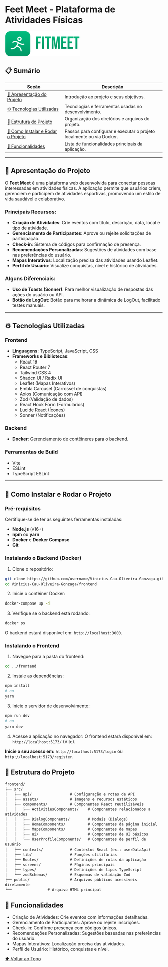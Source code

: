 # Feet Meet - Plataforma de Atividades Físicas

![Feet Meet Logo](src/assets/complete-logo.svg)

## 📋 Sumário

| Seção                          | Descrição                                                                 |
|--------------------------------|---------------------------------------------------------------------------|
| [📖 Apresentação do Projeto](#-apresentação-do-projeto)               | Introdução ao projeto e seus objetivos.                                  |
| [⚙️ Tecnologias Utilizadas](#️-tecnologias-utilizadas)               | Tecnologias e ferramentas usadas no desenvolvimento.                     |
| [📂 Estrutura do Projeto](#-estrutura-do-projeto)                     | Organização dos diretórios e arquivos do projeto.                        |
| [🚀 Como Instalar e Rodar o Projeto](#-como-instalar-e-rodar-o-projeto) | Passos para configurar e executar o projeto localmente ou via Docker.    |
| [📌 Funcionalidades](#-funcionalidades)                               | Lista de funcionalidades principais da aplicação.                        |

---

## 📖 Apresentação do Projeto

O **Feet Meet** é uma plataforma web desenvolvida para conectar pessoas interessadas em atividades físicas. A aplicação permite que usuários criem, gerenciem e participem de atividades esportivas, promovendo um estilo de vida saudável e colaborativo.

### Principais Recursos:
- **Criação de Atividades**: Crie eventos com título, descrição, data, local e tipo de atividade.
- **Gerenciamento de Participantes**: Aprove ou rejeite solicitações de participação.
- **Check-in**: Sistema de códigos para confirmação de presença.
- **Recomendações Personalizadas**: Sugestões de atividades com base nas preferências do usuário.
- **Mapas Interativos**: Localização precisa das atividades usando Leaflet.
- **Perfil de Usuário**: Visualize conquistas, nível e histórico de atividades.

### Alguns Diferenciais:
- **Uso de Toasts (Sonner)**: Para melhor visualização de respostas das ações do usuário ou API.
- **Botão de LogOut**: Botão para melhorar a dinâmica de LogOut, facilitado testes manuais.

---

## ⚙️ Tecnologias Utilizadas

### **Frontend**
- **Linguagens**: TypeScript, JavaScript, CSS
- **Frameworks e Bibliotecas**:
  - React 19
  - React Router 7
  - Tailwind CSS 4
  - Shadcn UI / Radix UI
  - Leaflet (Mapas Interativos)
  - Embla Carousel (Carrossel de conquistas)
  - Axios (Comunicação com API)
  - Zod (Validação de dados)
  - React Hook Form (Formulários)
  - Lucide React (Ícones)
  - Sonner (Notificações)

### **Backend**
- **Docker**: Gerenciamento de contêineres para o backend.

### **Ferramentas de Build**
- Vite
- ESLint
- TypeScript ESLint

---

## 🚀 Como Instalar e Rodar o Projeto

### Pré-requisitos

Certifique-se de ter as seguintes ferramentas instaladas:
- **Node.js** (v16+)
- **npm** ou **yarn**
- **Docker** e **Docker Compose**
- **Git**

### Instalando o Backend (Docker)

1. Clone o repositório:
```bash
git clone https://github.com/username/Vinicius-Cau-Oliveira-Gonzaga.git
cd Vinicius-Cau-Oliveira-Gonzaga/frontend
```
2. Inicie o contêiner Docker:
```bash
docker-compose up -d
```

3. Verifique se o backend está rodando:
```bash
docker ps
```

O backend estará disponível em: `http://localhost:3000`.

### Instalando o Frontend

1. Navegue para a pasta do frontend:
```bash
cd ../frontend
```
2. Instale as dependências:
```bash
npm install
# ou
yarn
```

3. Inicie o servidor de desenvolvimento:
```bash
npm run dev
# ou
yarn dev
```

4. Acesse a aplicação no navegador:
O frontend estará disponível em: `http://localhost:5173/` (Vite).

**Inicie o seu acesso em:** `http://localhost:5173/login` ou `http://localhost:5173/register`.
## 📂 Estrutura do Projeto
```
frontend/
├── src/
│   ├── api/                 # Configuração e rotas de API
│   ├── assets/              # Imagens e recursos estáticos
│   ├── components/          # Componentes React reutilizáveis
│   │   ├── ActivitiesComponents/    # Componentes relacionados a atividades
│   │   ├── DialogComponents/        # Modais (Dialogs)
│   │   ├── HomeComponents/          # Componentes da página inicial
│   │   ├── MapsComponents/          # Componentes de mapas
│   │   ├── ui/                      # Componentes de UI básicos
│   │   └── UserProfileComponents/   # Componentes de perfil de usuário
│   ├── contexts/            # Contextos React (ex.: userDataApi)
│   ├── lib/                 # Funções utilitárias
│   ├── Routes/              # Definições de rotas da aplicação
│   ├── screens/             # Páginas principais
│   ├── types/               # Definições de tipos TypeScript
│   └── zodSchemas/          # Esquemas de validação Zod
├── public/                  # Arquivos públicos acessíveis diretamente
└──                # Arquivo HTML principal
```

## 📌 Funcionalidades
- Criação de Atividades: Crie eventos com informações detalhadas.
- Gerenciamento de Participantes: Aprove ou rejeite inscrições.
- Check-in: Confirme presença com códigos únicos.
- Recomendações Personalizadas: Sugestões baseadas nas preferências do usuário.
- Mapas Interativos: Localização precisa das atividades.
- Perfil de Usuário: Histórico, conquistas e nível.

[⬆️ Voltar ao Topo](#feet-meet---plataforma-de-atividades-físicas)